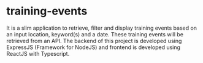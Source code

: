 # training-events
It is a slim application to retrieve, filter and display training events based on an input location, keyword(s) and a date. These training events will be retrieved from an API. The backend of this project is developed using ExpressJS (Framework for NodeJS) and frontend is developed using ReactJS with Typescript.
